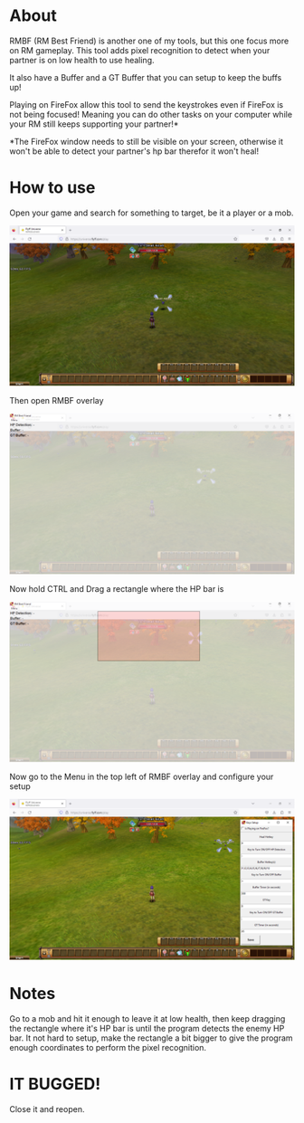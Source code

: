 # About

RMBF (RM Best Friend) is another one of my tools, but this one focus more on RM gameplay. This tool adds pixel recognition to detect when your partner is on low health to use healing.

It also have a Buffer and a GT Buffer that you can setup to keep the buffs up!

Playing on FireFox allow this tool to send the keystrokes even if FireFox is not being focused! Meaning you can do other tasks on your computer while your RM still keeps supporting your partner!*

*The FireFox window needs to still be visible on your screen, otherwise it won't be able to detect your partner's hp bar therefor it won't heal!

# How to use

Open your game and search for something to target, be it a player or a mob.

![enter image description here](https://github.com/ils94/RMBestFriend/blob/master/tutorial/tutorial1.PNG?raw=true)

Then open RMBF overlay

![enter image description here](https://github.com/ils94/RMBestFriend/blob/master/tutorial/tutorial2.PNG?raw=true)

Now hold CTRL and Drag a rectangle where the HP bar is

![enter image description here](https://github.com/ils94/RMBestFriend/blob/master/tutorial/tutorial3.PNG?raw=true)

Now go to the Menu in the top left of RMBF overlay and configure your setup

![enter image description here](https://github.com/ils94/RMBestFriend/blob/master/tutorial/tutorial4.PNG?raw=true)

# Notes

Go to a mob and hit it enough to leave it at low health, then keep dragging the rectangle where it's HP bar is until the program detects the enemy HP bar. It not hard to setup, make the rectangle a bit bigger to give the program enough coordinates to perform the pixel recognition.

# IT BUGGED!

Close it and reopen.
